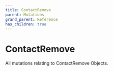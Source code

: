 ```yaml
---
title: ContactRemove
parent: Mutations
grand_parent: Reference
has_children: true
---
```


# ContactRemove

All mutations relating to ContactRemove Objects.

